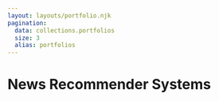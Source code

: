 ```yaml
---
layout: layouts/portfolio.njk
pagination:
  data: collections.portfolios
  size: 3
  alias: portfolios
---
```

# <span>News</span> Recommender Systems